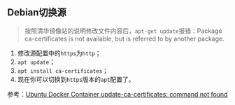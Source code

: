 ## Debian切换源

> 按照清华镜像站的说明修改文件内容后，`apt-get update`报错：Package ca-certificates is not available, but is referred to by another package.

1. 修改源配置中的`https`为`http`；
2. `apt update`；
3. `apt install ca-certificates`；
4. 现在你可以切换到`https`版本的`apt`配置了。

参考：[Ubuntu Docker Container update-ca-certificates: command not found](https://askubuntu.com/questions/792354/ubuntu-docker-container-update-ca-certificates-command-not-found)
